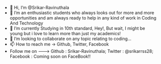 - 👋 Hi, I’m @Srikar-Ravinuthala
- 👀 I’m an enthusiastic students who always looks out for more and more opportunities and am always ready to help in any kind of work in Coding And Technology
- 🌱 I’m currently Studying in 10th standard, Hey!, But wait, I might be young but i love to learn more than just my academics!
- 💞️ I’m looking to collaborate on any topic relating to coding...
- 📫 How to reach me -> Github, Twitter, Facebook
- Follow me on ---> Github : Srikar-Ravinuthala; Twitter : @srikarrss28; Facebook : Coming soon on FaceBook!!

<!---
Srikar-Ravinuthala/Srikar-Ravinuthala is a ✨ special ✨ repository because its `README.md` (this file) appears on your GitHub profile.
You can click the Preview link to take a look at your changes.
--->
